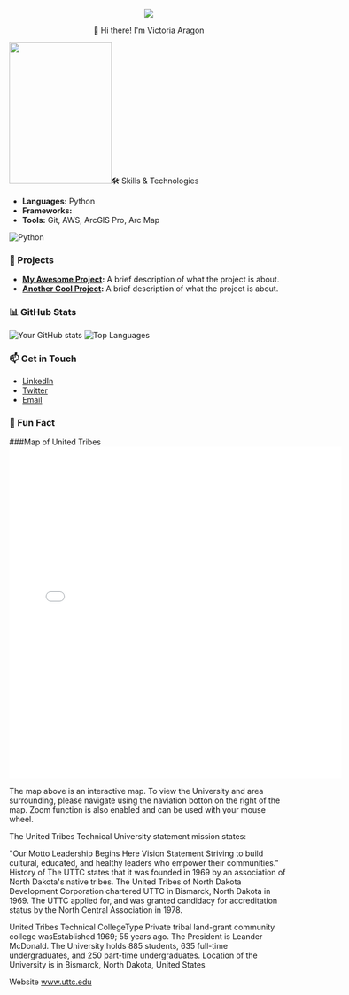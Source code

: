 <p align="center">
  <img src="https://github.com/user-attachments/assets/e064aecf-272e-4409-b712-9610187ecddf" >
  </p>
  
<p align="center"> 👋 Hi there! I'm Victoria Aragon
  </p>
<p>
  <img src="https://github.com/user-attachments/assets/16388cf3-e872-4ffb-a5ee-6d5448f1812c" width="185" height="255>
 </p> 


<p>
  
  I'm a passionate Envronmental Scientist and Geographic Information Systems (GIS) Specialist
</p>
  
### 🛠️ Skills & Technologies

- **Languages:** Python
- **Frameworks:** 
- **Tools:** Git, AWS, ArcGIS Pro, Arc Map

![Python](https://img.shields.io/badge/Python-3776AB?style=for-the-badge&logo=python&logoColor=white)


### 🚀 Projects

- **[My Awesome Project](https://github.com/yourusername/awesome-project):** A brief description of what the project is about.
- **[Another Cool Project](https://github.com/yourusername/cool-project):** A brief description of what the project is about.

### 📊 GitHub Stats

![Your GitHub stats](https://github-readme-stats.vercel.app/api?username=yourusername&show_icons=true&theme=radical)
![Top Languages](https://github-readme-stats.vercel.app/api/top-langs/?username=yourusername&layout=compact)

### 📫 Get in Touch

- [LinkedIn](https://www.linkedin.com/in/yourprofile)
- [Twitter](https://twitter.com/yourhandle)
- [Email](mailto:youremail@example.com)

### 🎯 Fun Fact

###Map of United Tribes
<embed type="text/html" src="images/uttc.html" width="600" height="600">



The map above is an interactive map. To view the University and area surrounding, please navigate using the naviation botton on the right of the map. Zoom function is also enabled and can be used with your mouse wheel.

The United Tribes Technical University statement mission states:

"Our Motto Leadership Begins Here Vision Statement Striving to build cultural, educated, and healthy leaders who empower their communities." History of The UTTC states that it was founded in 1969 by an association of North Dakota's native tribes. The United Tribes of North Dakota Development Corporation chartered UTTC in Bismarck, North Dakota in 1969. The UTTC applied for, and was granted candidacy for accreditation status by the North Central Association in 1978.

United Tribes Technical CollegeType Private tribal land-grant community college wasEstablished 1969; 55 years ago. The President is Leander McDonald. The University holds 885 students, 635 full-time undergraduates, and 250 part-time undergraduates. Location of the University is in Bismarck, North Dakota, United States

Website www.uttc.edu

